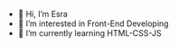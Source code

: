 - 👋 Hi, I’m Esra 
- 👀 I’m interested in Front-End Developing
- 🌱 I’m currently learning HTML-CSS-JS 
